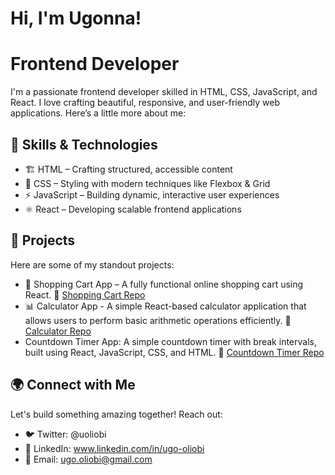 # Hi, I'm Ugonna!
# Frontend Developer
 I'm a passionate frontend developer skilled in HTML, CSS, JavaScript, and React. I love crafting beautiful, responsive, and user-friendly web applications. Here’s a little more about me:
 
## 🚀 Skills & Technologies
- 🏗 HTML – Crafting structured, accessible content
- 🎨 CSS – Styling with modern techniques like Flexbox & Grid
- ⚡ JavaScript – Building dynamic, interactive user experiences
- ⚛ React – Developing scalable frontend applications
   
## 📌 Projects

Here are some of my standout projects:
- 🛒 Shopping Cart App – A fully functional online shopping cart using React. 📂 [Shopping Cart Repo](https://github.com/ugo-oliobi/Calculator-App) 
- 📊 Calculator App - A simple React-based calculator application that allows users to perform basic arithmetic operations efficiently. 📂 [Calculator Repo](https://github.com/ugo-oliobi/Calculator-App)
- Countdown Timer App: A simple countdown timer with break intervals, built using React, JavaScript, CSS, and HTML. 📂 [Countdown Timer Repo](https://github.com/ugo-oliobi/Calculator-App)

## 🌍 Connect with Me
Let's build something amazing together! Reach out:
- 🐦 Twitter: @uoliobi
- 💼 LinkedIn: www.linkedin.com/in/ugo-oliobi
- 📧 Email: ugo.oliobi@gmail.com

